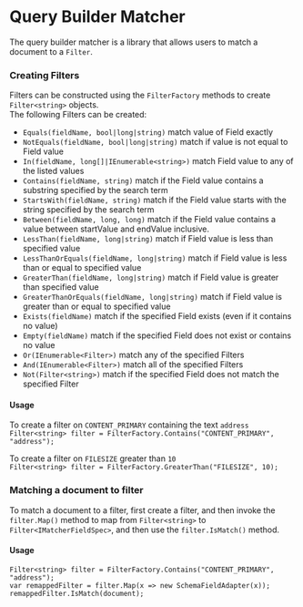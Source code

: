 # Query Builder Matcher

The query builder matcher is a library that allows users to match a document to a `Filter`.

### Creating Filters
Filters can be constructed using the `FilterFactory` methods to create `Filter<string>` objects.  
The following Filters can be created:

- `Equals(fieldName, bool|long|string)` match value of Field exactly
- `NotEquals(fieldName, bool|long|string)` match if value is not equal to Field value
- `In(fieldName, long[]|IEnumerable<string>)` match Field value to any of the listed values
- `Contains(fieldName, string)` match if the Field value contains a substring specified by the search term
- `StartsWith(fieldName, string)` match if the Field value starts with the string specified by the search term
- `Between(fieldName, long, long)` match if the Field value contains a value between startValue and endValue inclusive.
- `LessThan(fieldName, long|string)` match if Field value is less than specified value
- `LessThanOrEquals(fieldName, long|string)` match if Field value is less than or equal to specified value
- `GreaterThan(fieldName, long|string)` match if Field value is greater than specified value
- `GreaterThanOrEquals(fieldName, long|string)` match if Field value is greater than or equal to specified value
- `Exists(fieldName)` match if the specified Field exists (even if it contains no value)
- `Empty(fieldName)` match if the specified Field does not exist or contains no value
- `Or(IEnumerable<Filter>)` match any of the specified Filters
- `And(IEnumerable<Filter>)` match all of the specified Filters
- `Not(Filter<string>)` match if the specified Field does not match the specified Filter

#### Usage
To create a filter on `CONTENT_PRIMARY` containing the text `address`  
`Filter<string> filter = FilterFactory.Contains("CONTENT_PRIMARY", "address");`
    
To create a filter on `FILESIZE` greater than `10`   
`Filter<string> filter = FilterFactory.GreaterThan("FILESIZE", 10);`

### Matching a document to filter
To match a document to a filter, first create a filter, and then invoke the `filter.Map()` method to map from `Filter<string>` 
to `Filter<IMatcherFieldSpec>`, and then use the `filter.IsMatch()` method.

#### Usage
    Filter<string> filter = FilterFactory.Contains("CONTENT_PRIMARY", "address");
    var remappedFilter = filter.Map(x => new SchemaFieldAdapter(x));
    remappedFilter.IsMatch(document);
